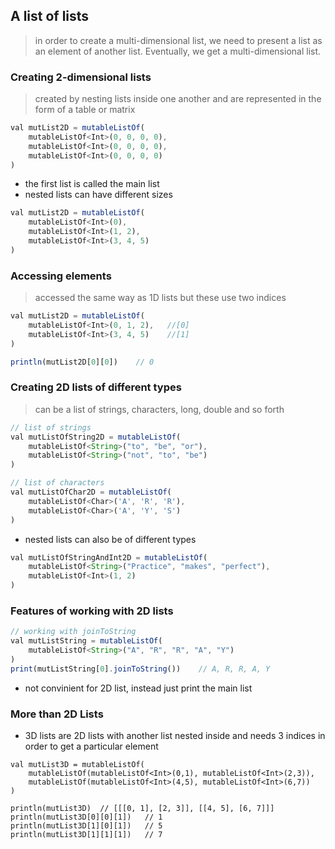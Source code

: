 ## A list of lists
> in order to create a multi-dimensional list, we need to present a list as an element of another list. Eventually, we get a multi-dimensional list.

### Creating 2-dimensional lists
> created by nesting lists inside one another and are represented in the form of a table or matrix
```js
val mutList2D = mutableListOf(
    mutableListOf<Int>(0, 0, 0, 0),
    mutableListOf<Int>(0, 0, 0, 0),
    mutableListOf<Int>(0, 0, 0, 0)
)
```
- the first list is called the main list
- nested lists can have different sizes
```js
val mutList2D = mutableListOf(
    mutableListOf<Int>(0),
    mutableListOf<Int>(1, 2),
    mutableListOf<Int>(3, 4, 5)
)
```

### Accessing elements
> accessed the same way as 1D lists but these use two indices
```js
val mutList2D = mutableListOf(
    mutableListOf<Int>(0, 1, 2),   //[0]
    mutableListOf<Int>(3, 4, 5)    //[1]  
)

println(mutList2D[0][0])    // 0
```

### Creating 2D lists of different types
> can be a list of strings, characters, long, double and so forth
```js
// list of strings
val mutListOfString2D = mutableListOf(
    mutableListOf<String>("to", "be", "or"),
    mutableListOf<String>("not", "to", "be")
)

// list of characters
val mutListOfChar2D = mutableListOf(
    mutableListOf<Char>('A', 'R', 'R'),
    mutableListOf<Char>('A', 'Y', 'S')
)
```
- nested lists can also be of different types
```js
val mutListOfStringAndInt2D = mutableListOf(
    mutableListOf<String>("Practice", "makes", "perfect"),
    mutableListOf<Int>(1, 2)
)
```

### Features of working with 2D lists
```js
// working with joinToString
val mutListString = mutableListOf(
    mutableListOf<String>("A", "R", "R", "A", "Y")
)
print(mutListString[0].joinToString())    // A, R, R, A, Y
```
- not convinient for 2D list, instead just print the main list

### More than 2D Lists
- 3D lists are 2D lists with another list nested inside and needs 3 indices in order to get a particular element
```
val mutList3D = mutableListOf(
    mutableListOf(mutableListOf<Int>(0,1), mutableListOf<Int>(2,3)),
    mutableListOf(mutableListOf<Int>(4,5), mutableListOf<Int>(6,7))
)

println(mutList3D)  // [[[0, 1], [2, 3]], [[4, 5], [6, 7]]]
println(mutList3D[0][0][1])   // 1
println(mutList3D[1][0][1])   // 5
println(mutList3D[1][1][1])   // 7
```




